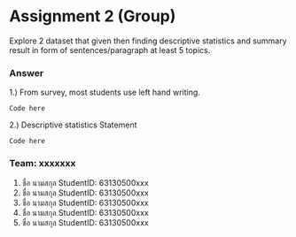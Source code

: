 # Assignment 2 (Group)
Explore 2 dataset that given then finding descriptive statistics and summary result in form of sentences/paragraph at least 5 topics.

### Answer

1.) From survey, most students use left hand writing.
```{R}
Code here
```

2.) Descriptive statistics Statement
```{R}
Code here
```


### Team: xxxxxxx

1. ชื่อ นามสกุล     StudentID: 63130500xxx
2. ชื่อ นามสกุล     StudentID: 63130500xxx
3. ชื่อ นามสกุล     StudentID: 63130500xxx
4. ชื่อ นามสกุล     StudentID: 63130500xxx
5. ชื่อ นามสกุล     StudentID: 63130500xxx